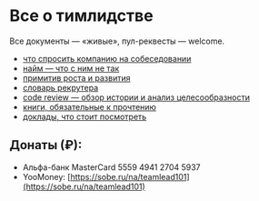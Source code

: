 # Все о тимлидстве

Все документы — «живые», пул-реквесты — welcome.

- [что спросить компанию на собеседовании](company_interview.md)
- [найм — что с ним не так](hiring.md)
- [примитив роста и развития](growth.md)
- [словарь рекрутера](recruiting.md)
- [code review — обзор истории и анализ целесообразности](codereview.md)
- [книги, обязательные к прочтению](books.md)
- [доклады, что стоит посмотреть](talks.md)

## Донаты (₽):

- Альфа-банк MasterCard 5559 4941 2704 5937
- YooMoney: [https://sobe.ru/na/teamlead101](https://sobe.ru/na/teamlead101)
